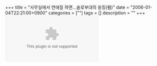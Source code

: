 +++
title = "사무실에서 연애질 하면...솔로부대의 응징(펌)"
date = "2006-01-04T22:21:00+0900"
categories = [""]
tags = []
description = ""
+++
<span class="copyright_entry" style="display:block;" title="사무실에서 연애질 하면...솔로부대의 응징(펌)@@**@@http://shed.egloos.com/1224470"></span>
<embed src="http://hompy-img.dreamwiz.com/BBS/somuch12/f00004/f00102_2/sa.asx" type="application/octet-stream" showstatusbar="1" autostart="false"> 
<!--
       <rdf:RDF xmlns:rdf="http://www.w3.org/1999/02/22-rdf-syntax-ns#"
		    xmlns:dc="http://purl.org/dc/elements/1.1/"
		    xmlns:trackback="http://madskills.com/public/xml/rss/module/trackback/">
       <rdf:Description
	        rdf:about="http://shed.egloos.com/1224470"
	        dc:identifier="http://shed.egloos.com/1224470"
	        dc:title="사무실에서 연애질 하면...솔로부대의 응징(펌)"
	        trackback:ping="http://shed.egloos.com/tb/1224470"/>
       </rdf:RDF>
       -->

<ul></ul>